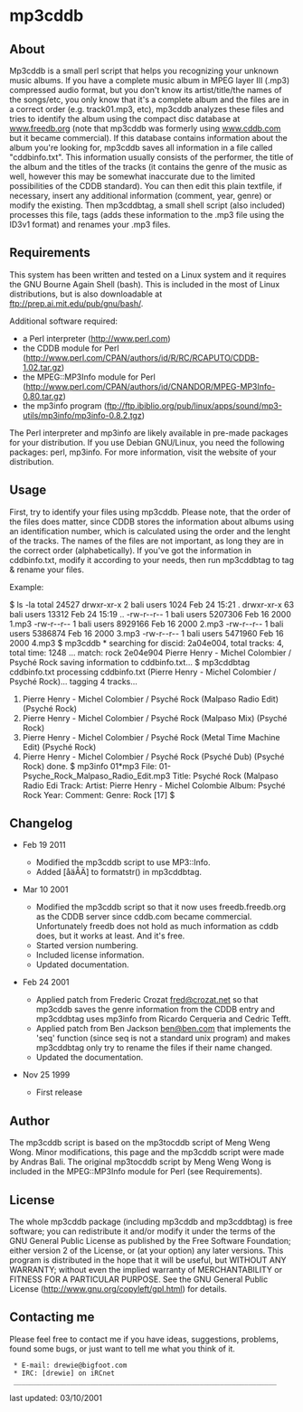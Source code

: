 # mp3cddb
   
## About
   Mp3cddb is a small perl script that helps you recognizing your unknown
   music albums. If you have a complete music album in MPEG layer III
   (.mp3) compressed audio format, but you don't know its
   artist/title/the names of the songs/etc, you only know that it's a
   complete album and the files are in a correct order (e.g. track01.mp3,
   etc), mp3cddb analyzes these files and tries to identify the album
   using the compact disc database at www.freedb.org (note that
   mp3cddb was formerly using www.cddb.com but it became commercial).
   If this database contains information about the album you're looking
   for, mp3cddb saves all information in a file called "cddbinfo.txt".
   This information usually consists of the performer, the title of the
   album and the titles of the tracks (it contains the genre of the music
   as well, however this may be somewhat inaccurate due to the limited
   possibilities of the CDDB standard). You can then edit this plain
   textfile, if necessary, insert any additional information (comment,
   year, genre) or modify the existing. Then mp3cddbtag, a small shell
   script (also included) processes this file, tags (adds these
   information to the .mp3 file using the ID3v1 format) and renames your
   .mp3 files.
   
## Requirements
   This system has been written and tested on a Linux system and it
   requires the GNU Bourne Again Shell (bash). This is included in the
   most of Linux distributions, but is also downloadable at
   ftp://prep.ai.mit.edu/pub/gnu/bash/.
   
   Additional software required:
   
   * a Perl interpreter (http://www.perl.com)
   * the CDDB module for Perl
       (http://www.perl.com/CPAN/authors/id/R/RC/RCAPUTO/CDDB-1.02.tar.gz)
   * the MPEG::MP3Info module for Perl
       (http://www.perl.com/CPAN/authors/id/CNANDOR/MPEG-MP3Info-0.80.tar.gz)
   * the mp3info program
       (ftp://ftp.ibiblio.org/pub/linux/apps/sound/mp3-utils/mp3info/mp3info-0.8.2.tgz)
       
   The Perl interpreter and mp3info are likely available in pre-made
   packages for your distribution. If you use Debian GNU/Linux, you need
   the following packages: perl, mp3info. For more information, visit the
   website of your distribution.
   
## Usage
   First, try to identify your files using mp3cddb. Please note, that the
   order of the files does matter, since CDDB stores the information
   about albums using an identification number, which is calculated using
   the order and the lenght of the tracks. The names of the files are not
   important, as long they are in the correct order (alphabetically). If
   you've got the information in cddbinfo.txt, modify it according to
   your needs, then run mp3cddbtag to tag & rename your files.
   
   Example:
   
   $ ls -la
   total 24527
   drwxr-xr-x    2 bali     users        1024 Feb 24 15:21 .
   drwxr-xr-x   63 bali     users       13312 Feb 24 15:19 ..
   -rw-r--r--    1 bali     users     5207306 Feb 16  2000 1.mp3
   -rw-r--r--    1 bali     users     8929166 Feb 16  2000 2.mp3
   -rw-r--r--    1 bali     users     5386874 Feb 16  2000 3.mp3
   -rw-r--r--    1 bali     users     5471960 Feb 16  2000 4.mp3
   $ mp3cddb *
   searching for discid: 2a04e004, total tracks: 4, total time: 1248 ...
   match: rock      2e04e904        Pierre Henry - Michel Colombier / Psyché Rock
   saving information to cddbinfo.txt...
   $ mp3cddbtag cddbinfo.txt
   processing cddbinfo.txt (Pierre Henry - Michel Colombier / Psyché Rock)...
   tagging 4 tracks...
   01. Pierre Henry - Michel Colombier / Psyché Rock (Malpaso Radio Edit) (Psyché Rock)
   02. Pierre Henry - Michel Colombier / Psyché Rock (Malpaso Mix) (Psyché Rock)
   03. Pierre Henry - Michel Colombier / Psyché Rock (Metal Time Machine Edit) (Psyché Rock)
   04. Pierre Henry - Michel Colombier / Psyché Rock (Psyché Dub) (Psyché Rock)
   done.
   $ mp3info 01*mp3
   File: 01-Psyche_Rock_Malpaso_Radio_Edit.mp3
   Title:   Psyché Rock (Malpaso Radio Edi Track:
   Artist:  Pierre Henry - Michel Colombie
   Album:   Psyché Rock                    Year:
   Comment:                                Genre: Rock [17]
   $
   
## Changelog
*   Feb 19 2011
     * Modified the mp3cddb script to use MP3::Info.
     * Added [åäÅÄ] to formatstr() in mp3cddbtag.
     
*   Mar 10 2001
     * Modified the mp3cddb script so that it now uses freedb.freedb.org
       as the CDDB server since cddb.com became commercial. Unfortunately
       freedb does not hold as much information as cddb does, but it
       works at least. And it's free.
     * Started version numbering.
     * Included license information.
     * Updated documentation.
       
*   Feb 24 2001
     * Applied patch from Frederic Crozat <fred@crozat.net> so that mp3cddb saves the
       genre information from the CDDB entry and mp3cddbtag uses mp3info
       from Ricardo Cerqueria and Cedric Tefft.
     * Applied patch from Ben Jackson <ben@ben.com> that implements the 'seq'
       function (since seq is not a standard unix program) and makes
       mp3cddbtag only try to rename the files if their name changed.
     * Updated the documentation.
       
*   Nov 25 1999
     * First release
   
## Author
   The mp3cddb script is based on the mp3tocddb script of Meng Weng Wong.
   Minor modifications, this page and the mp3cddb script were made by
   Andras Bali. The original mp3tocddb script by Meng Weng Wong is
   included in the MPEG::MP3Info module for Perl (see Requirements).
   
## License
   The whole mp3cddb package (including mp3cddb and mp3cddbtag) is free
   software; you can redistribute it and/or modify it under the terms of
   the GNU General Public License as published by the Free Software
   Foundation; either version 2 of the License, or (at your option) any
   later versions. This program is distributed in the hope that it will
   be useful, but WITHOUT ANY WARRANTY; without even the implied warranty
   of MERCHANTABILITY or FITNESS FOR A PARTICULAR PURPOSE. See the
   GNU General Public License (http://www.gnu.org/copyleft/gpl.html)
   for details.
   
## Contacting me
   Please feel free to contact me if you have ideas, suggestions,
   problems, found some bugs, or just want to tell me what you think of
   it.
   
     * E-mail: drewie@bigfoot.com
     * IRC: [drewie] on iRCnet
     _________________________________________________________________
   
   last updated: 03/10/2001

